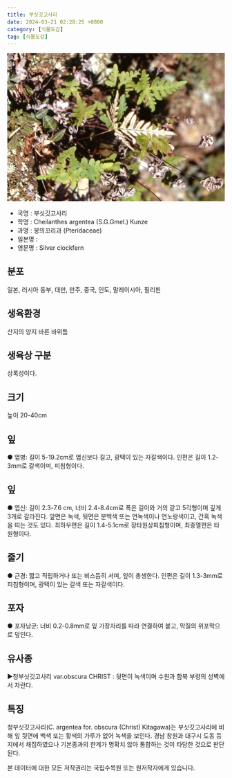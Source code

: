 ```yaml
---
title: 부싯깃고사리
date: 2024-03-21 02:28:25 +0800
category: [식물도감]
tag: [식물도감]
---
```




![부싯깃고사리](/assets/img/fileUpload/plants/basic/Lindsaeaceae/Cheilanthes/3210/1_th2.JPG)
- 국명 : 부싯깃고사리
- 학명 : Cheilanthes argentea (S.G.Gmel.) Kunze
- 과명 : 봉의꼬리과 (Pteridaceae)
- 일본명 : 
- 영문명 : Silver clockfern


## 분포
일본, 러시아 동부, 대만, 만주, 중국, 인도, 말레이시아, 필리핀
## 생육환경
산지의 양지 바른 바위틈
## 생육상 구분
상록성이다.
## 크기
높이 20-40cm
## 잎
● 엽병: 길이 5-19.2cm로 엽신보다 길고, 광택이 있는 자갈색이다. 인편은 길이 1.2-3mm로 갈색이며, 피침형이다.
## 잎
● 엽신: 길이 2.3-7.6 cm, 너비 2.4-8.4cm로 폭은 길이와 거의 같고 5각형이며 깊게 3개로 갈라진다. 앞면은 녹색, 뒷면은 분백색 또는 연녹색이나 연노랑색이고, 간혹 녹색을 띠는 것도 있다. 최하우편은 길이 1.4-5.1cm로 장타원상피침형이며, 최종열편은 타원형이다.
## 줄기
● 근경: 짧고 직립하거나 또는 비스듬히 서며, 잎이 총생한다. 인편은 길이 1.3-3mm로 피침형이며, 광택이 있는 갈색 또는 자갈색이다.
## 포자
● 포자낭군: 너비 0.2-0.8mm로 잎 가장자리를 따라 연결하여 붙고, 막질의 위포막으로 덮인다.
## 유사종
▶청부싯깃고사리 var.obscura CHRIST : 뒷면이 녹색이며 수원과 함북 부령의 성벽에서 자란다.
## 특징
청부싯깃고사리(C. argentea for. obscura (Christ) Kitagawa)는 부싯깃고사리에 비해 잎 뒷면에 백색 또는 황색의 가루가 없어 녹색을 보인다. 경남 창원과 대구시 도동 등지에서 채집하였으나 기본종과의 한계가 명확치 않아 통합하는 것이 타당한 것으로 판단된다. 






본 데이터에 대한 모든 저작권리는 국립수목원 또는 원저작자에게 있습니다.
